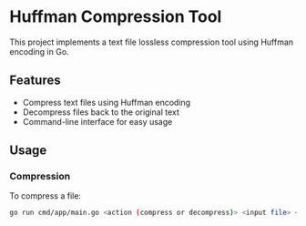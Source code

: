 # Huffman Compression Tool

This project implements a text file lossless compression tool using Huffman encoding in Go.

## Features

- Compress text files using Huffman encoding
- Decompress files back to the original text
- Command-line interface for easy usage

## Usage

### Compression

To compress a file:

```sh
go run cmd/app/main.go <action (compress or decompress)> <input file> <output file>
